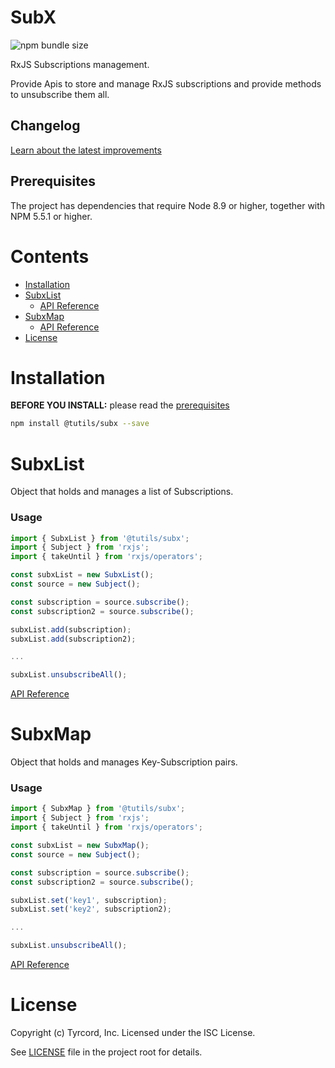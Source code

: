 # SubX

![npm bundle size](https://img.shields.io/bundlephobia/min/@tutils/subx.svg)

RxJS Subscriptions management.

Provide Apis to store and manage RxJS subscriptions and provide methods to unsubscribe them all.

## Changelog

[Learn about the latest improvements](CHANGELOG.md)

## Prerequisites

The project has dependencies that require Node 8.9 or higher, together
with NPM 5.5.1 or higher.

# Contents

- [Installation](#installation)
- [SubxList](#subxlist)
    - [API Reference](docs/subx-list.md)
- [SubxMap](#subxmap)
    - [API Reference](docs/subx-map.md)
- [License](#license)

# Installation

**BEFORE YOU INSTALL:** please read the [prerequisites](#prerequisites)

```bash
npm install @tutils/subx --save
```

# SubxList

Object that holds and manages a list of Subscriptions.

### Usage

```ts
import { SubxList } from '@tutils/subx';
import { Subject } from 'rxjs';
import { takeUntil } from 'rxjs/operators';

const subxList = new SubxList();
const source = new Subject();

const subscription = source.subscribe();
const subscription2 = source.subscribe();

subxList.add(subscription);
subxList.add(subscription2);

...

subxList.unsubscribeAll();
```

[API Reference](docs/subx-list.md)

# SubxMap

Object that holds and manages Key-Subscription pairs.

### Usage

```ts
import { SubxMap } from '@tutils/subx';
import { Subject } from 'rxjs';
import { takeUntil } from 'rxjs/operators';

const subxList = new SubxMap();
const source = new Subject();

const subscription = source.subscribe();
const subscription2 = source.subscribe();

subxList.set('key1', subscription);
subxList.set('key2', subscription2);

...

subxList.unsubscribeAll();
```
[API Reference](docs/subx-map.md)

# License
Copyright (c) Tyrcord, Inc. Licensed under the ISC License.

See [LICENSE](LICENSE) file in the project root for details.
